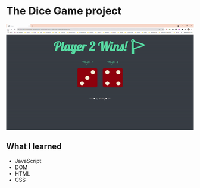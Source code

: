 
# The Dice Game project
![Begin Banner](DiceGame.gif)

## What I learned
* JavaScript
* DOM
* HTML
* CSS

